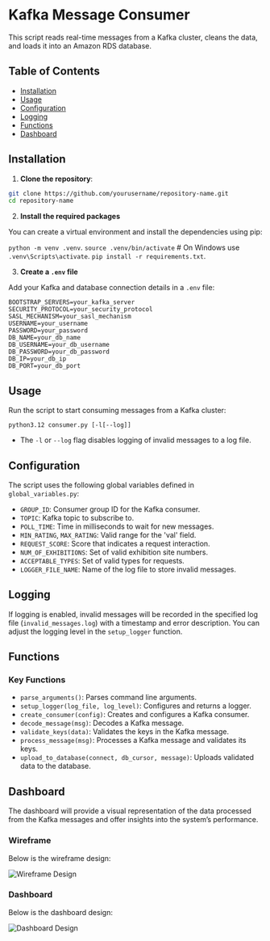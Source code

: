 # Kafka Message Consumer 

This script reads real-time messages from a Kafka cluster, cleans the data, and loads it into an Amazon RDS database.

## Table of Contents
- [Installation](#installation)
- [Usage](#usage)
- [Configuration](#configuration)
- [Logging](#logging)
- [Functions](#functions)
- [Dashboard](#dashboard)

## Installation

1. **Clone the repository**:
```bash
git clone https://github.com/yourusername/repository-name.git
cd repository-name
```

2. **Install the required packages**

You can create a virtual environment and install the dependencies using pip:

```python -m venv .venv```.
```source .venv/bin/activate```  # On Windows use `.venv\Scripts\activate`.
```pip install -r requirements.txt```.

3. **Create a ```.env``` file**

Add your Kafka and database connection details in a ```.env``` file:
```
BOOTSTRAP_SERVERS=your_kafka_server
SECURITY_PROTOCOL=your_security_protocol
SASL_MECHANISM=your_sasl_mechanism
USERNAME=your_username
PASSWORD=your_password
DB_NAME=your_db_name
DB_USERNAME=your_db_username
DB_PASSWORD=your_db_password
DB_IP=your_db_ip
DB_PORT=your_db_port 
```

## Usage

Run the script to start consuming messages from a Kafka cluster:

```python3.12 consumer.py [-l[--log]]``` 
    
- The ```-l``` or ```--log``` flag disables logging of invalid messages to a log file.

## Configuration

The script uses the following global variables defined in ```global_variables.py```:

- ```GROUP_ID```: Consumer group ID for the Kafka consumer.
- ```TOPIC```: Kafka topic to subscribe to.
- ```POLL_TIME```: Time in milliseconds to wait for new messages.
- ```MIN_RATING```, ```MAX_RATING```: Valid range for the 'val' field.
- ```REQUEST_SCORE```: Score that indicates a request interaction.
- ```NUM_OF_EXHIBITIONS```: Set of valid exhibition site numbers.
- ```ACCEPTABLE_TYPES```: Set of valid types for requests.
- ```LOGGER_FILE_NAME```: Name of the log file to store invalid messages.

## Logging

If logging is enabled, invalid messages will be recorded in the specified log file (```invalid_messages.log```) with a timestamp and error description. You can adjust the logging level in the ```setup_logger``` function.

## Functions

### Key Functions

- ```parse_arguments()```: Parses command line arguments.
- ```setup_logger(log_file, log_level)```: Configures and returns a logger.
- ```create_consumer(config)```: Creates and configures a Kafka consumer.
- ```decode_message(msg)```: Decodes a Kafka message.
- ```validate_keys(data)```: Validates the keys in the Kafka message.
- ```process_message(msg)```: Processes a Kafka message and validates its keys.
- ```upload_to_database(connect, db_cursor, message)```: Uploads validated data to the database.

## Dashboard

The dashboard will provide a visual representation of the data processed from the Kafka messages and offer insights into the system’s performance. 

### Wireframe

Below is the wireframe design:

![Wireframe Design](dashboard/wireframe.png)

### Dashboard

Below is the dashboard design:

![Dashboard Design](dashboard/dashboard.png)
